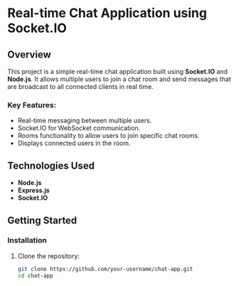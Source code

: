 # Real-time Chat Application using Socket.IO

## Overview

This project is a simple real-time chat application built using **Socket.IO** and **Node.js**. It allows multiple users to join a chat room and send messages that are broadcast to all connected clients in real time.

### Key Features:
- Real-time messaging between multiple users.
- Socket.IO for WebSocket communication.
- Rooms functionality to allow users to join specific chat rooms.
- Displays connected users in the room.

## Technologies Used
- **Node.js**
- **Express.js**
- **Socket.IO**

## Getting Started

### Installation

1. Clone the repository:
   ```bash
   git clone https://github.com/your-username/chat-app.git
   cd chat-app
